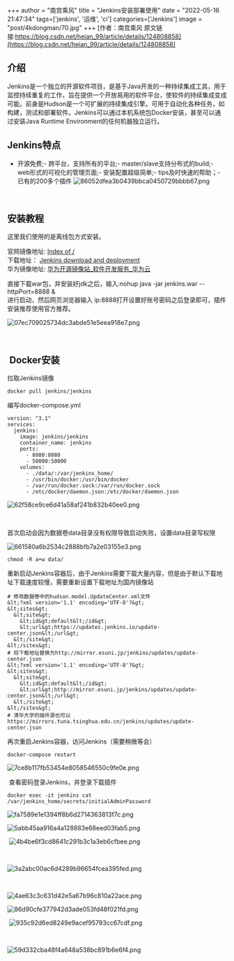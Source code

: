 +++
author = "南宫乘风"
title = "Jenkins安装部署使用"
date = "2022-05-16 21:47:34"
tags=['jenkins', '运维', 'ci']
categories=['Jenkins']
image = "post/4kdongman/70.jpg"
+++
[作者：南宫乘风   原文链接:https://blog.csdn.net/heian_99/article/details/124808858](https://blog.csdn.net/heian_99/article/details/124808858)

## 介绍

Jenkins是一个独立的开源软件项目，是基于Java开发的一种持续集成工具，用于监控持续重复的工作，旨在提供一个开放易用的软件平台，使软件的持续集成变成可能。前身是Hudson是一个可扩展的持续集成引擎。可用于自动化各种任务，如构建，测试和部署软件。Jenkins可以通过本机系统包Docker安装，甚至可以通过安装Java Runtime Environment的任何机器独立运行。

## **Jenkins特点**
- 开源免费;- 跨平台，支持所有的平台;- master/slave支持分布式的build;- web形式的可视化的管理页面;- 安装配置超级简单;- tips及时快速的帮助；- 已有的200多个插件
![86052dfea3b0439bbca0450729bbbb67.png](https://img-blog.csdnimg.cn/86052dfea3b0439bbca0450729bbbb67.png)

 

## 安装教程

这里我们使用的是离线包方式安装。

官网镜像地址: [Index of /](https://mirrors.jenkins.io/)<br> 下载地址： [Jenkins download and deployment](https://jenkins.io/download/)<br> 华为镜像地址: [华为开源镜像站_软件开发服务_华为云](https://mirrors.huaweicloud.com/home)

直接下载war包，并安装好jdk之后，输入:nohup java -jar jenkins.war --httpPort=8888 &amp;<br> 进行启动，然后网页浏览器输入 ip:8888打开设置好账号密码之后登录即可，插件安装推荐使用官方推荐。



![07ec709025734dc3abde51e5eea918e7.png](https://img-blog.csdnimg.cn/07ec709025734dc3abde51e5eea918e7.png)

 

##  Docker安装



拉取Jenkins镜像

```
docker pull jenkins/jenkins
```

编写docker-compose.yml

```
version: "3.1"
services:
  jenkins:
    image: jenkins/jenkins
    container_name: jenkins
    ports:
      - 8080:8080
      - 50000:50000
    volumes:
      - ./data/:/var/jenkins_home/
      - /usr/bin/docker:/usr/bin/docker
      - /var/run/docker.sock:/var/run/docker.sock
      - /etc/docker/daemon.json:/etc/docker/daemon.json

```

![62f58ce9ce6d41a58af241b832b40ee0.png](https://img-blog.csdnimg.cn/62f58ce9ce6d41a58af241b832b40ee0.png)

 

首次启动会因为数据卷data目录没有权限导致启动失败，设置data目录写权限

![661580a6b2534c2888bfb7a2e03155e3.png](https://img-blog.csdnimg.cn/661580a6b2534c2888bfb7a2e03155e3.png)

```
chmod -R a+w data/ 
```

重新启动Jenkins容器后，由于Jenkins需要下载大量内容，但是由于默认下载地址下载速度较慢，需要重新设置下载地址为国内镜像站

```
# 修改数据卷中的hudson.model.UpdateCenter.xml文件
&lt;?xml version='1.1' encoding='UTF-8'?&gt;
&lt;sites&gt;
  &lt;site&gt;
    &lt;id&gt;default&lt;/id&gt;
    &lt;url&gt;https://updates.jenkins.io/update-center.json&lt;/url&gt;
  &lt;/site&gt;
&lt;/sites&gt;
# 将下载地址替换为http://mirror.esuni.jp/jenkins/updates/update-center.json
&lt;?xml version='1.1' encoding='UTF-8'?&gt;
&lt;sites&gt;
  &lt;site&gt;
    &lt;id&gt;default&lt;/id&gt;
    &lt;url&gt;http://mirror.esuni.jp/jenkins/updates/update-center.json&lt;/url&gt;
  &lt;/site&gt;
&lt;/sites&gt;
# 清华大学的插件源也可以https://mirrors.tuna.tsinghua.edu.cn/jenkins/updates/update-center.json
```

再次重启Jenkins容器，访问Jenkins（需要稍微等会）

```
docker-compose restart
```

![7ce8b117fb53454e8058546550c9fe0e.png](https://img-blog.csdnimg.cn/7ce8b117fb53454e8058546550c9fe0e.png)

 查看密码登录Jenkins，并登录下载插件

```
docker exec -it jenkins cat /var/jenkins_home/secrets/initialAdminPassword
```

![fa7589e1e1394ff8b6d2714363813f7c.png](https://img-blog.csdnimg.cn/fa7589e1e1394ff8b6d2714363813f7c.png)

![5abb45aa916a4a128883e68eed03fab5.png](https://img-blog.csdnimg.cn/5abb45aa916a4a128883e68eed03fab5.png) 

 ![4b4be6f3cd8641c291b3c1a3eb6cfbee.png](https://img-blog.csdnimg.cn/4b4be6f3cd8641c291b3c1a3eb6cfbee.png)

 

![3a2abc00ac6d4289b96654fcea395fed.png](https://img-blog.csdnimg.cn/3a2abc00ac6d4289b96654fcea395fed.png)

 

![4ae63c3c631d42e5a67b96c810a22ace.png](https://img-blog.csdnimg.cn/4ae63c3c631d42e5a67b96c810a22ace.png)

![86d90cfe377942d3ade053fd48f021fd.png](https://img-blog.csdnimg.cn/86d90cfe377942d3ade053fd48f021fd.png) 

 ![935c92d6ed8249e9acef95793cc67cdf.png](https://img-blog.csdnimg.cn/935c92d6ed8249e9acef95793cc67cdf.png)

 



![59d332cba48f4a648a538bc891b6e6f4.png](https://img-blog.csdnimg.cn/59d332cba48f4a648a538bc891b6e6f4.png)

 


